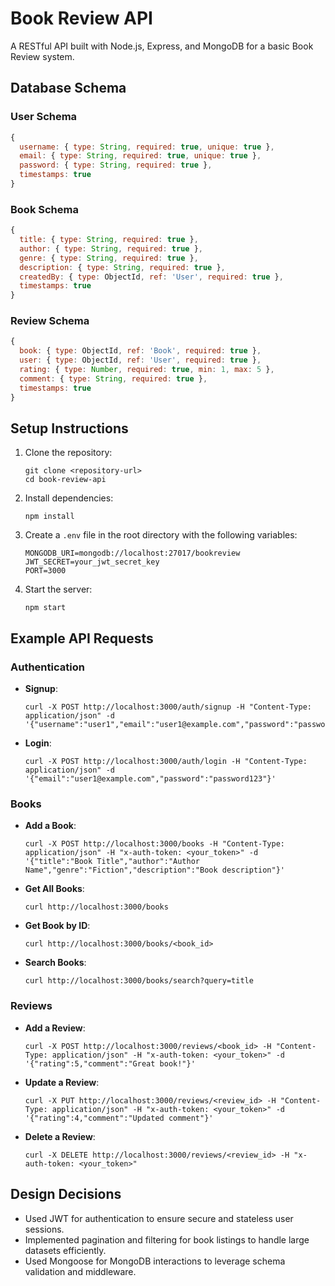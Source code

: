 # Book Review API

A RESTful API built with Node.js, Express, and MongoDB for a basic Book Review system.

## Database Schema

### User Schema
```javascript
{
  username: { type: String, required: true, unique: true },
  email: { type: String, required: true, unique: true },
  password: { type: String, required: true },
  timestamps: true
}
```

### Book Schema
```javascript
{
  title: { type: String, required: true },
  author: { type: String, required: true },
  genre: { type: String, required: true },
  description: { type: String, required: true },
  createdBy: { type: ObjectId, ref: 'User', required: true },
  timestamps: true
}
```

### Review Schema
```javascript
{
  book: { type: ObjectId, ref: 'Book', required: true },
  user: { type: ObjectId, ref: 'User', required: true },
  rating: { type: Number, required: true, min: 1, max: 5 },
  comment: { type: String, required: true },
  timestamps: true
}
```

## Setup Instructions

1. Clone the repository:
   ```
   git clone <repository-url>
   cd book-review-api
   ```

2. Install dependencies:
   ```
   npm install
   ```

3. Create a `.env` file in the root directory with the following variables:
   ```
   MONGODB_URI=mongodb://localhost:27017/bookreview
   JWT_SECRET=your_jwt_secret_key
   PORT=3000
   ```

4. Start the server:
   ```
   npm start
   ```

## Example API Requests

### Authentication

- **Signup**:
  ```
  curl -X POST http://localhost:3000/auth/signup -H "Content-Type: application/json" -d '{"username":"user1","email":"user1@example.com","password":"password123"}'
  ```

- **Login**:
  ```
  curl -X POST http://localhost:3000/auth/login -H "Content-Type: application/json" -d '{"email":"user1@example.com","password":"password123"}'
  ```

### Books

- **Add a Book**:
  ```
  curl -X POST http://localhost:3000/books -H "Content-Type: application/json" -H "x-auth-token: <your_token>" -d '{"title":"Book Title","author":"Author Name","genre":"Fiction","description":"Book description"}'
  ```

- **Get All Books**:
  ```
  curl http://localhost:3000/books
  ```

- **Get Book by ID**:
  ```
  curl http://localhost:3000/books/<book_id>
  ```

- **Search Books**:
  ```
  curl http://localhost:3000/books/search?query=title
  ```

### Reviews

- **Add a Review**:
  ```
  curl -X POST http://localhost:3000/reviews/<book_id> -H "Content-Type: application/json" -H "x-auth-token: <your_token>" -d '{"rating":5,"comment":"Great book!"}'
  ```

- **Update a Review**:
  ```
  curl -X PUT http://localhost:3000/reviews/<review_id> -H "Content-Type: application/json" -H "x-auth-token: <your_token>" -d '{"rating":4,"comment":"Updated comment"}'
  ```

- **Delete a Review**:
  ```
  curl -X DELETE http://localhost:3000/reviews/<review_id> -H "x-auth-token: <your_token>"
  ```

## Design Decisions

- Used JWT for authentication to ensure secure and stateless user sessions.
- Implemented pagination and filtering for book listings to handle large datasets efficiently.
- Used Mongoose for MongoDB interactions to leverage schema validation and middleware. 